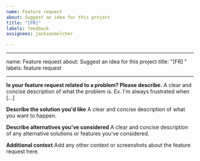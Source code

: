 ```yaml
---
name: Feature request
about: Suggest an idea for this project
title: "[FR]"
labels: feedback
assignees: jacksonmelcher

---
```


---
name: Feature request
about: Suggest an idea for this project
title: "[FR] "
labels: feature request

---

**Is your feature request related to a problem? Please describe.**
A clear and concise description of what the problem is. Ex. I'm always frustrated when [...]

**Describe the solution you'd like**
A clear and concise description of what you want to happen.

**Describe alternatives you've considered**
A clear and concise description of any alternative solutions or features you've considered.

**Additional context**
Add any other context or screenshots about the feature request here.
